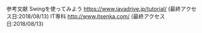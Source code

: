 参考文献
Swingを使ってみよう https://www.javadrive.jp/tutorial/ (最終アクセス日:2018/08/13)
IT専科 http://www.itsenka.com/ (最終アクセス日:2018/08/13)
